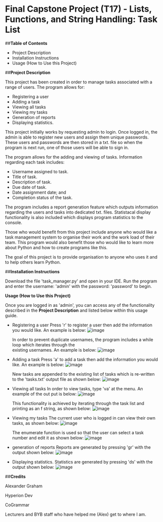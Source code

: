 # **Final Capstone Project (T17) - Lists, Functions, and String Handling: Task List**

##**Table of Contents**
- Project Description
- Installation Instructions
- Usage (How to Use this Project)

##**Project Description**

This project has been created in order to manage tasks associated with a range of users. The program allows for:
 - Registering a user
 - Adding a task
 - Viewing all tasks
 - Viewing my tasks
 - Generation of reports
 - Displaying statistics.

This project initially works by requesting admin to login. Once logged in, the admin is able to register new users
and assign them unique passwords. These users and passwords are then stored in a txt. file so when the program
is next run, one of those users will be able to sign in. 

The program allows for the adding and viewing of tasks. Information regarding each task includes:
 - Username assigned to task.
 - Title of task.
 - Description of task.
 - Due date of task.
 - Date assignment date; and
 - Completion status of the task.

The program includes a report generation feature which outputs information regarding the users and tasks
into dedicated txt. files. Statistacal display functionality is also included which displays program statistics
to the console. 

Those who would benefit from this project include anyone who would like a task management system to organise
their work and the work load of their team. This program would also benefit those who would like to learn
more about Python and how to create programs like this. 

The goal of this project is to provide organisation to anyone who uses it and to help others learn Python.

##**Installation Instructions**

Download the file 'task_manager.py' and open in your IDE. Run the program and enter the username: 'admin' with
the password: 'password' to begin. 

**Usage (How to Use this Project)**

Once you are logged in as 'admin', you can access any of the functionality described in the **Project Description**
and listed below within this usage guide.

 - Registering a user
   Press 'r' to register a user then add the information you would like. An example is below:
   ![image](https://github.com/ossidion/finalCapstone/assets/151433415/70f906c0-e2dd-4275-94e8-ee3901bdcce8)

   In order to prevent duplicate usernames, the program includes a while loop which iterates through the    
   existing
   usernames. An example is below:
   ![image](https://github.com/ossidion/finalCapstone/assets/151433415/0227d94d-0297-4f86-8496-5863d1731e48)
 

 - Adding a task
   Press 'a' to add a task then add the information you would like. An example is below:
   ![image](https://github.com/ossidion/finalCapstone/assets/151433415/aa87c52d-c3cd-4c35-8326-735cefb28fda)

   New tasks are appended to the existing list of tasks which is re-written to the 'tasks.txt' output file as
   shown below:
   ![image](https://github.com/ossidion/finalCapstone/assets/151433415/b5079a27-aebb-43e7-9236-d1e7eed93039)

 - Viewing all tasks
   In order to view tasks, type 'va' at the menu. An example of the out put is below:
   ![image](https://github.com/ossidion/finalCapstone/assets/151433415/5993ebe6-e0d5-47ec-a825-93cb0b4d810d)

   This functionality is achieved by iterating through the task list and printing as an f string, as shown
   below:
   ![image](https://github.com/ossidion/finalCapstone/assets/151433415/5c648fc3-594d-455f-b02d-f892dbb3f579)

 - Viewing my tasks
   The current user who is logged in can view their own tasks, as shown below:
   ![image](https://github.com/ossidion/finalCapstone/assets/151433415/ff3718ab-280d-415b-a98c-d1db94a36ff1)

   The enumerate function is used so that the user can select a task number and edit it as shown below:
   ![image](https://github.com/ossidion/finalCapstone/assets/151433415/bee46ef8-9fbf-43ee-90e6-ff3e0a8ee5ae)

 - generation of reports
   Reports are generated by pressing 'gr' with the output shown below:
   ![image](https://github.com/ossidion/finalCapstone/assets/151433415/3d16aabf-a517-4f37-b2e0-aeb864a96b55)

 - Displaying statistics.
   Statistics are generated by pressing 'ds' with the output shown below:
   ![image](https://github.com/ossidion/finalCapstone/assets/151433415/72bc1d08-7d2a-43eb-8c82-b14b578cf8b2)


##**Credits**

Alexander Graham

Hyperion Dev

CoGrammar

Lecturers and BYB staff who have helped me (Alex) get to where I am. 
